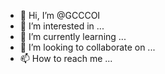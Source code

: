 - 👋 Hi, I’m @GCCCOI
- 👀 I’m interested in ...
- 🌱 I’m currently learning ...
- 💞️ I’m looking to collaborate on ...
- 📫 How to reach me ...

<!---
GCCCOI/GCCCOI is a ✨ special ✨ repository because its `README.md` (this file) appears on your GitHub profile.
You can click the Preview link to take a look at your changes.
--->
